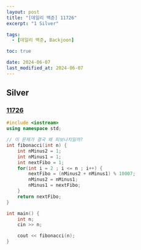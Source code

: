 ```yaml
---
layout: post
title: "[데일리 백준] 11726"
excerpt: "1 Silver"

tags:
  - [데일리 백준, Backjoon]

toc: true

date: 2024-06-07
last_modified_at: 2024-06-07
---
```

## Silver
### [11726][def]

```c++
#include <iostream>
using namespace std;

// 이 문제가 결국 왜 피보나치일까?
int fibonacci(int n) {
    int nMinus2 = 1;
    int nMinus1 = 1;
    int nextFibo = 1;
    for(int i = 2 ; i <= n ; i++) {
        nextFibo = (nMinus2 + nMinus1) % 10007;
        nMinus2 = nMinus1;
        nMinus1 = nextFibo;
    }
    return nextFibo;
}

int main() {
    int n;
    cin >> n;

    cout << fibonacci(n);
}
```

[def]: https://www.acmicpc.net/problem/11726